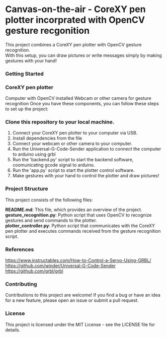 # Canvas-on-the-air - CoreXY pen plotter incorprated with OpenCV gesture recgonition
This project combines a CoreXY pen plotter with OpenCV gesture recognition.\
With this setup, you can draw pictures or write messages simply by making gestures with your hand!

### Getting Started


### CoreXY pen plotter
Computer with OpenCV installed
Webcam or other camera for gesture recognition
Once you have these components, you can follow these steps to set up the project:

### Clone this repository to your local machine.
1. Connect your CoreXY pen plotter to your computer via USB.
2. Install dependencies from the file 
3. Connect your webcam or other camera to your computer.
4. Run the Universal-G-Code-Sender application to connect the computer to arduino using grbl
4. Run the 'backend.py' script to start the backend software, coomunicating gcode signal to arduino.
5. Run the 'app.py' script to start the plotter control software.
6. Make gestures with your hand to control the plotter and draw pictures!

### Project Structure
This project consists of the following files:

**README.md**: This file, which provides an overview of the project.\
**gesture_recognition.py**: Python script that uses OpenCV to recognize gestures and send commands to the plotter.\
**plotter_controller.py**: Python script that communicates with the CoreXY pen plotter and executes commands received from the gesture recognition script.

### References
https://www.instructables.com/How-to-Control-a-Servo-Using-GRBL/ \
https://github.com/winder/Universal-G-Code-Sender \
https://github.com/grbl/grbl

### Contributing
Contributions to this project are welcome! If you find a bug or have an idea for a new feature, please open an issue or submit a pull request.

### License
This project is licensed under the MIT License - see the LICENSE file for details.
